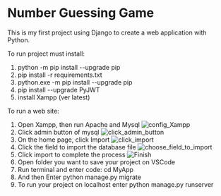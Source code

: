 # Number Guessing Game
This is my first project using Django to create a web application with Python.

To run project must install:
1. python -m pip install --upgrade pip
2. pip install -r requirements.txt
3. python.exe -m pip install --upgrade pip
4. pip install --upgrade PyJWT
5. install Xampp (ver latest)

To run a web site:
1. Open Xampp, then run Apache and Mysql
![config_Xampp](https://github.com/user-attachments/assets/f63e8e3b-f5d3-4fcc-b104-11e1e529fa48)
2. Click admin button of mysql
![click_admin_button](https://github.com/user-attachments/assets/69a21fe0-1389-4ae1-b6b5-d9cf4b39f4bb)
3. On the home page, click Import
![click_import](https://github.com/user-attachments/assets/fb1e3d13-596f-4152-ba1d-a15af5fb9927)
4. Click the field to import the database file
![choose_field_to_import](https://github.com/user-attachments/assets/a5d8bb37-54d2-4b0a-9224-f0fa7466a729)
5. Click import to complete the process
![Finish](https://github.com/user-attachments/assets/83395c2f-4d2d-45ec-b0f4-c8ed337686aa)
6. Open folder you want to save your project on VSCode
7. Run terminal and enter code: cd MyApp
8. And then Enter python manage.py migrate
9. To run your project on localhost enter python manage.py runserver 
